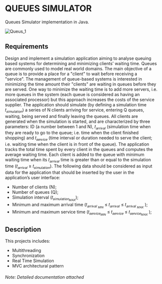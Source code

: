 # QUEUES SIMULATOR

Queues Simulator implementation in Java.

![Queus_1](https://user-images.githubusercontent.com/73665965/157118453-36ef2738-ca6a-456e-ac87-64cf75880500.png)

## Requirements
Design and implement a simulation application aiming to analyse queuing based systems for
determining and minimizing clients’ waiting time.
Queues are commonly used to model real world domains. The main objective of a queue is to
provide a place for a "client" to wait before receiving a "service". The management of queue-based
systems is interested in minimizing the time amount their "clients" are waiting in queues before
they are served. One way to minimize the waiting time is to add more servers, i.e. more queues in
the system (each queue is considered as having an associated processor) but this approach increases
the costs of the service supplier.
The application should simulate (by defining a simulation time  𝑡<sub>𝑠𝑖𝑚𝑢𝑙𝑎𝑡𝑖𝑜𝑛</sub>) a series of N clients
arriving for service, entering Q queues, waiting, being served and finally leaving the queues. All
clients are generated when the simulation is started, and are characterized by three parameters: ID
(a number between 1 and N), 𝑡<sub>𝑎𝑟𝑟𝑖𝑣𝑎𝑙</sub> (simulation time when they are ready to go to the queue; i.e.
time when the client finished shopping) and 𝑡<sub>𝑠𝑒𝑟𝑣𝑖𝑐𝑒</sub> (time interval or duration needed to serve the
client; i.e. waiting time when the client is in front of the queue). The application tracks the total
time spent by every client in the queues and computes the average waiting time. Each client is
added to the queue with minimum waiting time when its 𝑡<sub>𝑎𝑟𝑟𝑖𝑣𝑎𝑙</sub> time is greater than or equal to
the simulation time (𝑡<sub>𝑎𝑟𝑟𝑖𝑣𝑎𝑙</sub> ≥ 𝑡<sub>𝑠𝑖𝑚𝑢𝑙𝑎𝑡𝑖𝑜𝑛</sub>).
The following data should be considered as input data for the application that should be inserted
by the user in the application’s user interface:
- Number of clients (N);
- Number of queues (Q);
- Simulation interval (𝑡<sub>𝑠𝑖𝑚𝑢𝑙𝑎𝑡𝑖𝑜𝑛<sub>𝑀𝐴𝑋</sub></sub>);
- Minimum and maximum arrival time (𝑡<sub>𝑎𝑟𝑟𝑖𝑣𝑎𝑙
  <sub>𝑀𝐼𝑁</sub></sub> ≤ 𝑡<sub>𝑎𝑟𝑟𝑖𝑣𝑎𝑙</sub> ≤ 𝑡<sub>𝑎𝑟𝑟𝑖𝑣𝑎𝑙
  <sub>𝑀𝐴𝑋</sub></sub> );
- Minimum and maximum service time (𝑡<sub>𝑠𝑒𝑟𝑣𝑖𝑐𝑒<sub>𝑀𝐼𝑁</sub></sub></sub>
   ≤ 𝑡<sub>𝑠𝑒𝑟𝑣𝑖𝑐𝑒</sub> ≤ 𝑡<sub>𝑠𝑒𝑟𝑣𝑖𝑐𝑒<sub>𝑀𝐴𝑋</sub></sub> </sub> );


## Description
This projects includes:
- Multithreading
- Synchronization
- Real Time Simulation
- MVC architectural pattern


###### Note: Detailed documentation attached

